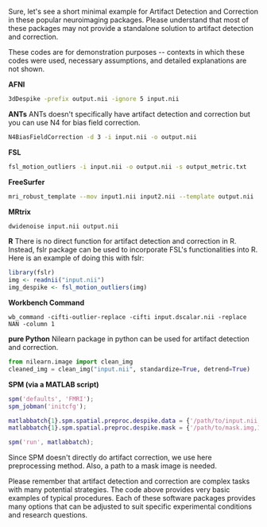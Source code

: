 Sure, let's see a short minimal example for Artifact Detection and Correction in these popular neuroimaging packages. Please understand that most of these packages may not provide a standalone solution to artifact detection and correction. 

These codes are for demonstration purposes -- contexts in which these codes were used, necessary assumptions, and detailed explanations are not shown.

**AFNI**
```bash
3dDespike -prefix output.nii -ignore 5 input.nii
```

**ANTs**
ANTs doesn't specifically have artifact detection and correction but you can use N4 for bias field correction.
```bash
N4BiasFieldCorrection -d 3 -i input.nii -o output.nii 
```

**FSL**
```bash
fsl_motion_outliers -i input.nii -o output.nii -s output_metric.txt
```

**FreeSurfer**
```bash
mri_robust_template --mov input1.nii input2.nii --template output.nii
```

**MRtrix**
```bash
dwidenoise input.nii output.nii
```

**R**
There is no direct function for artifact detection and correction in R. Instead, fslr package can be used to incorporate FSL's functionalities into R. Here is an example of doing this with fslr:

```r
library(fslr)
img <- readnii("input.nii")
img_despike <- fsl_motion_outliers(img)
```

**Workbench Command**
```
wb_command -cifti-outlier-replace -cifti input.dscalar.nii -replace NAN -column 1 
```

**pure Python**
Nilearn package in python can be used for artifact detection and correction.
```python
from nilearn.image import clean_img
cleaned_img = clean_img("input.nii", standardize=True, detrend=True)
```

**SPM (via a MATLAB script)**
```matlab
spm('defaults', 'FMRI');
spm_jobman('initcfg');

matlabbatch{1}.spm.spatial.preproc.despike.data = {'/path/to/input.nii,1'};
matlabbatch{1}.spm.spatial.preproc.despike.mask = {'/path/to/mask.img,1'};

spm('run', matlabbatch);
```
Since SPM doesn't directly do artifact correction, we use here preprocessing method. Also, a path to a mask image is needed.

Please remember that artifact detection and correction are complex tasks with many potential strategies. The code above provides very basic examples of typical procedures. Each of these software packages provides many options that can be adjusted to suit specific experimental conditions and research questions.